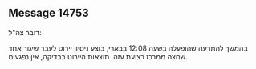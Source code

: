 ## Message 14753

דובר צה"ל:

בהמשך להתרעה שהופעלה בשעה 12:08 בבארי, בוצע ניסיון יירוט לעבר שיגור אחד שחצה ממרכז רצועת עזה.
תוצאות היירוט בבדיקה, אין נפגעים.

